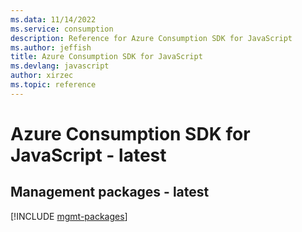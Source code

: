 ```yaml
---
ms.data: 11/14/2022
ms.service: consumption
description: Reference for Azure Consumption SDK for JavaScript
ms.author: jeffish
title: Azure Consumption SDK for JavaScript
ms.devlang: javascript
author: xirzec
ms.topic: reference
---
```

# Azure Consumption SDK for JavaScript - latest

## Management packages - latest
[!INCLUDE [mgmt-packages](consumption-mgmt-index.md)]